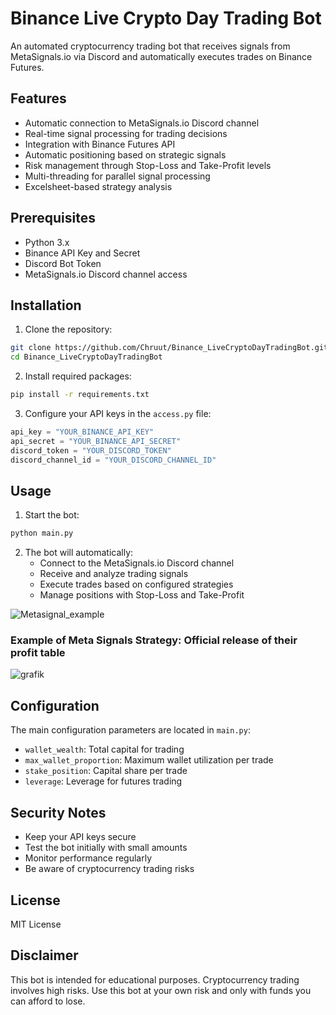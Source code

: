 # Binance Live Crypto Day Trading Bot

An automated cryptocurrency trading bot that receives signals from MetaSignals.io via Discord and automatically executes trades on Binance Futures.

## Features

- Automatic connection to MetaSignals.io Discord channel
- Real-time signal processing for trading decisions
- Integration with Binance Futures API
- Automatic positioning based on strategic signals
- Risk management through Stop-Loss and Take-Profit levels
- Multi-threading for parallel signal processing
- Excelsheet-based strategy analysis

## Prerequisites

- Python 3.x
- Binance API Key and Secret
- Discord Bot Token
- MetaSignals.io Discord channel access

## Installation

1. Clone the repository:
```bash
git clone https://github.com/Chruut/Binance_LiveCryptoDayTradingBot.git
cd Binance_LiveCryptoDayTradingBot
```

2. Install required packages:
```bash
pip install -r requirements.txt
```

3. Configure your API keys in the `access.py` file:
```python
api_key = "YOUR_BINANCE_API_KEY"
api_secret = "YOUR_BINANCE_API_SECRET"
discord_token = "YOUR_DISCORD_TOKEN"
discord_channel_id = "YOUR_DISCORD_CHANNEL_ID"
```

## Usage

1. Start the bot:
```bash
python main.py
```

2. The bot will automatically:
   - Connect to the MetaSignals.io Discord channel
   - Receive and analyze trading signals
   - Execute trades based on configured strategies
   - Manage positions with Stop-Loss and Take-Profit

![Metasignal_example](https://github.com/user-attachments/assets/afc86795-2929-493f-88c3-d1a64521c96a)

### Example of Meta Signals Strategy: Official release of their profit table
![grafik](https://github.com/user-attachments/assets/73ceb8a6-4553-400f-8265-ce514771da96)

## Configuration

The main configuration parameters are located in `main.py`:

- `wallet_wealth`: Total capital for trading
- `max_wallet_proportion`: Maximum wallet utilization per trade
- `stake_position`: Capital share per trade
- `leverage`: Leverage for futures trading

## Security Notes

- Keep your API keys secure
- Test the bot initially with small amounts
- Monitor performance regularly
- Be aware of cryptocurrency trading risks

## License

MIT License

## Disclaimer

This bot is intended for educational purposes. Cryptocurrency trading involves high risks. Use this bot at your own risk and only with funds you can afford to lose.
